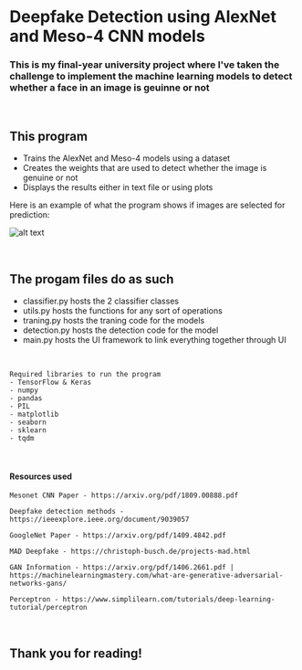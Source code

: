 # Deepfake Detection using AlexNet and Meso-4 CNN models

### This is my final-year university project where I've taken the challenge to implement the machine learning models to detect whether a face in an image is geuinne or not

<br>

## This program

- Trains the AlexNet and Meso-4 models using a dataset
- Creates the weights that are used to detect whether the image is genuine or not
- Displays the results either in text file or using plots

Here is an example of what the program shows if images are selected for prediction:

![alt text](https://upload.wikimedia.org/wikipedia/commons/thumb/b/b6/Image_created_with_a_mobile_phone.png/800px-Image_created_with_a_mobile_phone.png)

<br>

## The progam files do as such

- classifier.py hosts the 2 classifier classes
- utils.py hosts the functions for any sort of operations
- traning.py hosts the traning code for the models
- detection.py hosts the detection code for the model
- main.py hosts the UI framework to link everything together through UI

<br>

```
Required libraries to run the program
- TensorFlow & Keras
- numpy
- pandas
- PIL
- matplotlib
- seaborn
- sklearn
- tqdm
```

<br>

#### Resources used

```
Mesonet CNN Paper - https://arxiv.org/pdf/1809.00888.pdf  

Deepfake detection methods - https://ieeexplore.ieee.org/document/9039057

GoogleNet Paper - https://arxiv.org/pdf/1409.4842.pdf

MAD Deepfake - https://christoph-busch.de/projects-mad.html

GAN Information - https://arxiv.org/pdf/1406.2661.pdf | https://machinelearningmastery.com/what-are-generative-adversarial-networks-gans/

Perceptron - https://www.simplilearn.com/tutorials/deep-learning-tutorial/perceptron
```

<br>


## Thank you for reading!